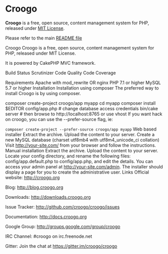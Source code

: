 # Croogo

**Croogo** is a free, open source, content management system for PHP, released under [MIT License](http://github.com/croogo/croogo/blob/master/LICENSE.txt).

Please refer to the main [README file](//github.com/croogo/croogo/tree/4.0.2/README.mdown)


Croogo
Croogo is a free, open source, content management system for PHP, released under MIT License.

It is powered by CakePHP MVC framework.

Build Status Scrutinizer Code Quality Code Coverage

Requirements
Apache with mod_rewrite OR nginx
PHP 7.1 or higher
MySQL 5.7 or higher
Installation
Installation using composer
The preferred way to install Croogo is by using composer.

composer create-project croogo/app myapp
cd myapp
composer install
$EDITOR config/app.php # change database access credentials
bin/cake server # then browse to http://localhost:8765 or use vhost
If you want hack on croogo, you can use the --prefer-source flag, ie:

`composer create-project --prefer-source croogo/app myapp`
Web based installer
Extract the archive. Upload the content to your server.
Create a new MySQL database (charset utf8mb4 with utf8m4_unicode_ci collation)
Visit http://your-site.com/ from your browser and follow the instructions.
Manual installation
Extract the archive. Upload the content to your server.
Locate your config directory, and rename the following files:
config/app.default.php to config/app.php, and edit the details.
You can access your admin panel at http://your-site.com/admin. The installer should display a page for you to create the administrative user.
Links
Official website: http://croogo.org

Blog: http://blog.croogo.org

Downloads: http://downloads.croogo.org

Issue Tracker: http://github.com/croogo/croogo/issues

Documentation: http://docs.croogo.org

Google Group: http://groups.google.com/group/croogo

IRC Channel: #croogo on irc.freenode.net

Gitter: Join the chat at https://gitter.im/croogo/croogo
